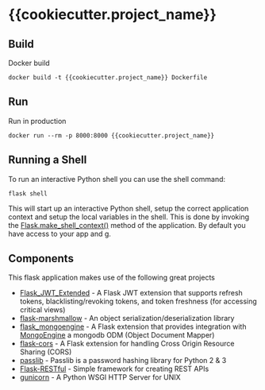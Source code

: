 # {{cookiecutter.project_name}}

## Build

Docker build

`docker build -t {{cookiecutter.project_name}} Dockerfile`

## Run

Run in production

`docker run --rm -p 8000:8000 {{cookiecutter.project_name}}`

## Running a Shell

To run an interactive Python shell you can use the shell command:

`flask shell`

This will start up an interactive Python shell, setup the correct application context and setup the local variables in the shell. This is done by invoking the [Flask.make_shell_context()](http://flask.pocoo.org/docs/0.12/api/#flask.Flask.make_shell_context) method of the application. By default you have access to your app and [g](http://flask.pocoo.org/docs/0.12/api/#flask.g).

## Components

This flask application makes use of the following great projects

- [Flask_JWT_Extended](https://flask-jwt-extended.readthedocs.io/en/latest/) - A Flask JWT extension that supports refresh tokens, blacklisting/revoking tokens, and token freshness (for accessing critical views)
- [flask-marshmallow](https://flask-marshmallow.readthedocs.io/en/latest/) - An object serialization/deserialization library
- [flask_mongoengine](https://flask-mongoengine.readthedocs.io/en/latest/) - A Flask extension that provides integration with [MongoEngine](http://mongoengine.org/) a mongodb ODM (Object Document Mapper)
- [flask-cors](https://flask-cors.readthedocs.io/en/latest/) - A Flask extension for handling Cross Origin Resource Sharing (CORS)
- [passlib](https://passlib.readthedocs.io/en/stable/) - Passlib is a password hashing library for Python 2 & 3
- [Flask-RESTful](https://flask-restful.readthedocs.io/en/latest/) - Simple framework for creating REST APIs
- [gunicorn](https://gunicorn.org/) - A Python WSGI HTTP Server for UNIX

